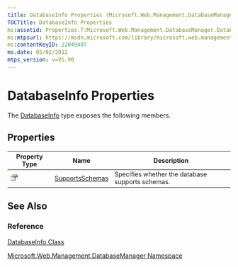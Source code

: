 ```yaml
---
title: DatabaseInfo Properties (Microsoft.Web.Management.DatabaseManager)
TOCTitle: DatabaseInfo Properties
ms:assetid: Properties.T:Microsoft.Web.Management.DatabaseManager.DatabaseInfo
ms:mtpsurl: https://msdn.microsoft.com/library/microsoft.web.management.databasemanager.databaseinfo_properties(v=VS.90)
ms:contentKeyID: 22049497
ms.date: 05/02/2012
mtps_version: v=VS.90
---
```


# DatabaseInfo Properties

The [DatabaseInfo](databaseinfo-class-microsoft-web-management-databasemanager.md) type exposes the following members.

## Properties

|Property Type|Name|Description|
|--- |--- |--- |
|![Public property](images/Dd565931.pubproperty(en-us,VS.90).gif "Public property")|[SupportsSchemas](databaseinfo-supportsschemas-property-microsoft-web-management-databasemanager.md)|Specifies whether the database supports schemas.|

## See Also

### Reference

[DatabaseInfo Class](databaseinfo-class-microsoft-web-management-databasemanager.md)

[Microsoft.Web.Management.DatabaseManager Namespace](microsoft-web-management-databasemanager-namespace.md)
